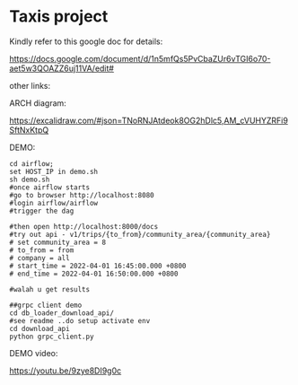 # Taxis project

Kindly refer to this google doc for details:

https://docs.google.com/document/d/1n5mfQs5PvCbaZUr6vTGI6o70-aet5w3QOAZZ6uj11VA/edit#

other links:

ARCH diagram: 

https://excalidraw.com/#json=TNoRNJAtdeok8OG2hDlc5,AM_cVUHYZRFi9SftNxKtpQ

DEMO:
```
cd airflow;
set HOST_IP in demo.sh
sh demo.sh
#once airflow starts
#go to browser http://localhost:8080
#login airflow/airflow
#trigger the dag

#then open http://localhost:8000/docs
#try out api - v1/trips/{to_from}/community_area/{community_area}
# set community_area = 8
# to_from = from
# company = all
# start_time = 2022-04-01 16:45:00.000 +0800
# end_time = 2022-04-01 16:50:00.000 +0800

#walah u get results

##grpc client demo
cd db_loader_download_api/
#see readme ..do setup activate env
cd download_api
python grpc_client.py
```
DEMO video:

https://youtu.be/9zye8DI9g0c

